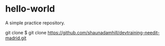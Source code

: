 # hello-world
A simple practice repository.

git clone
$ git clone https://github.com/shaunadamhill/devtraining-needit-madrid.git
